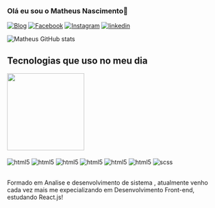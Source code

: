 ### Olá eu sou o Matheus Nascimento👋

[![Blog](https://img.shields.io/badge/dev.to-0A0A0A?style=for-the-badge&logo=devdotto&logoColor=white)](https://matheuspeluso.github.io/portfolio/)
[![Facebook](https://img.shields.io/badge/Facebook-1877F2?style=for-the-badge&logo=facebook&logoColor=white)](https://www.facebook.com/profile.php?id=100004052030104)
[![Instagram](https://img.shields.io/badge/Instagram-E4405F?style=for-the-badge&logo=instagram&logoColor=white)](https://www.instagram.com/matheuspeluso2000/)
[![linkedin](https://img.shields.io/badge/LinkedIn-0077B5?style=for-the-badge&logo=linkedin&logoColor=white)](https://www.linkedin.com/in/devmatheuspeluso/)

![Matheus GitHub stats](https://github-readme-stats.vercel.app/api?username=matheuspeluso&show_icons=true&theme=radical)


## Tecnologias que uso no meu dia 
  <img height="180em" src="https://github-readme-stats.vercel.app/api/top-langs/?username=matheuspeluso&layout=compact&langs_count=7&theme=dracula"/>

<div style="display: inline_block"> <br/>
    <img align="center" alt="html5" src="https://img.shields.io/badge/HTML5-E34F26?style=for-the-badge&logo=html5&logoColor=white">
    <img align="center" alt="html5" src="https://img.shields.io/badge/CSS3-1572B6?style=for-the-badge&logo=css3&logoColor=white">
    <img align="center" alt="html5" src="https://img.shields.io/badge/JavaScript-F7DF1E?style=for-the-badge&logo=javascript&logoColor=black">
    <img align="center" alt="html5" src="https://img.shields.io/badge/C%23-239120?style=for-the-badge&logo=c-sharp&logoColor=white">
    <img align="center" alt="html5" src="https://img.shields.io/badge/React-20232A?style=for-the-badge&logo=react&logoColor=61DAFB">
    <img align="center" alt="html5" src="https://img.shields.io/badge/Bootstrap-563D7C?style=for-the-badge&logo=bootstrap&logoColor=white">
    <img align="center" alt="scss" src="https://img.shields.io/badge/SCSS-CC6699?style=for-the-badge&logo=sass&logoColor=white">
</div>

<br>

Formado em Analise e desenvolvimento de sistema , atualmente venho cada vez mais me expecializando em Desenvolvimento Front-end, estudando React.js!
